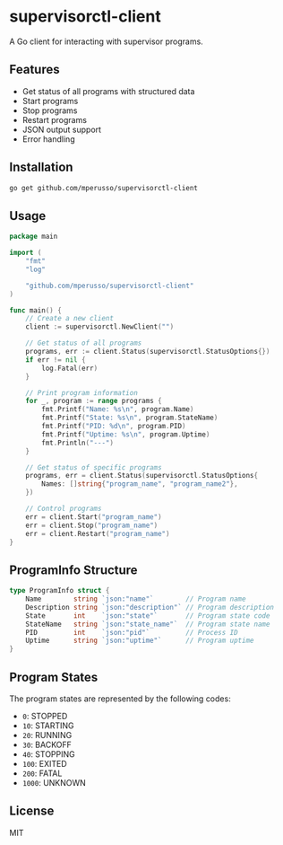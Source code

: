 # supervisorctl-client

A Go client for interacting with supervisor programs.

## Features

- Get status of all programs with structured data
- Start programs
- Stop programs
- Restart programs
- JSON output support
- Error handling

## Installation

```bash
go get github.com/mperusso/supervisorctl-client
```

## Usage

```go
package main

import (
	"fmt"
	"log"

	"github.com/mperusso/supervisorctl-client"
)

func main() {
	// Create a new client
	client := supervisorctl.NewClient("")

	// Get status of all programs
	programs, err := client.Status(supervisorctl.StatusOptions{})
	if err != nil {
		log.Fatal(err)
	}

	// Print program information
	for _, program := range programs {
		fmt.Printf("Name: %s\n", program.Name)
		fmt.Printf("State: %s\n", program.StateName)
		fmt.Printf("PID: %d\n", program.PID)
		fmt.Printf("Uptime: %s\n", program.Uptime)
		fmt.Println("---")
	}

	// Get status of specific programs
	programs, err = client.Status(supervisorctl.StatusOptions{
		Names: []string{"program_name", "program_name2"},
	})

	// Control programs
	err = client.Start("program_name")
	err = client.Stop("program_name")
	err = client.Restart("program_name")
}
```

## ProgramInfo Structure

```go
type ProgramInfo struct {
	Name        string `json:"name"`        // Program name
	Description string `json:"description"` // Program description
	State       int    `json:"state"`       // Program state code
	StateName   string `json:"state_name"`  // Program state name
	PID         int    `json:"pid"`         // Process ID
	Uptime      string `json:"uptime"`      // Program uptime
}
```

## Program States

The program states are represented by the following codes:

- `0`: STOPPED
- `10`: STARTING
- `20`: RUNNING
- `30`: BACKOFF
- `40`: STOPPING
- `100`: EXITED
- `200`: FATAL
- `1000`: UNKNOWN

## License

MIT 